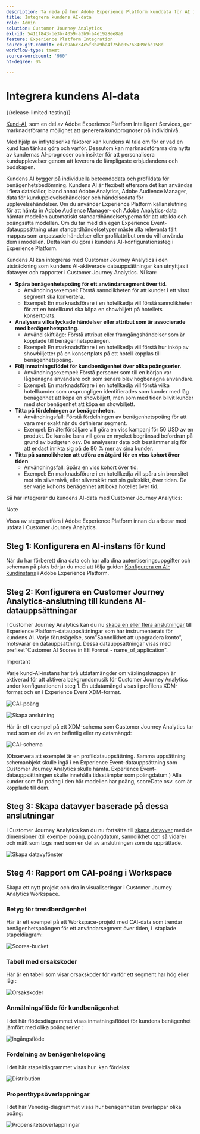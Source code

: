 ```yaml
---
description: Ta reda på hur Adobe Experience Platform kunddata för AI integreras med Workspace i Customer Journey Analytics.
title: Integrera kundens AI-data
role: Admin
solution: Customer Journey Analytics
exl-id: 5411f843-be3b-4059-a3b9-a4e1928ee8a9
feature: Experience Platform Integration
source-git-commit: ed7e9a6c34c5f8ba9ba4f75be05768409cbc158d
workflow-type: tm+mt
source-wordcount: '960'
ht-degree: 0%

---
```


# Integrera kundens AI-data

{{release-limited-testing}}

[Kund-AI](https://experienceleague.adobe.com/docs/experience-platform/intelligent-services/customer-ai/overview.html), som en del av Adobe Experience Platform Intelligent Services, ger marknadsförarna möjlighet att generera kundprognoser på individnivå.

Med hjälp av inflytelserika faktorer kan kundens AI tala om för er vad en kund kan tänkas göra och varför. Dessutom kan marknadsförarna dra nytta av kundernas AI-prognoser och insikter för att personalisera kundupplevelser genom att leverera de lämpligaste erbjudandena och budskapen.

Kundens AI bygger på individuella beteendedata och profildata för benägenhetsbedömning. Kundens AI är flexibelt eftersom det kan användas i flera datakällor, bland annat Adobe Analytics, Adobe Audience Manager, data för kundupplevelsehändelser och händelsedata för upplevelsehändelser. Om du använder Experience Platform källanslutning för att hämta in Adobe Audience Manager- och Adobe Analytics-data hämtar modellen automatiskt standardhändelsetyperna för att utbilda och poängsätta modellen. Om du tar med din egen Experience Event-datauppsättning utan standardhändelsetyper måste alla relevanta fält mappas som anpassade händelser eller profilattribut om du vill använda dem i modellen. Detta kan du göra i kundens AI-konfigurationssteg i Experience Platform.

Kundens AI kan integreras med Customer Journey Analytics i den utsträckning som kundens AI-aktiverade datauppsättningar kan utnyttjas i datavyer och rapporter i Customer Journey Analytics. Ni kan:

* **Spåra benägenhetspoäng för ett användarsegment över tid**.
   * Användningsexempel: Förstå sannolikheten för att kunder i ett visst segment ska konvertera.
   * Exempel: En marknadsförare i en hotellkedja vill förstå sannolikheten för att en hotellkund ska köpa en showbiljett på hotellets konsertplats.
* **Analysera vilka lyckade händelser eller attribut som är associerade med benägenhetspoäng**.
   * Använd skiftläge: Förstå attribut eller framgångshändelser som är kopplade till benägenhetspoängen.
   * Exempel: En marknadsförare i en hotellkedja vill förstå hur inköp av showbiljetter på en konsertplats på ett hotell kopplas till benägenhetspoäng.
* **Följ inmatningsflödet för kundbenägenhet över olika poängserier**.
   * Användningsexempel: Förstå personer som till en början var lågbenägna användare och som senare blev högbenägna användare.
   * Exempel: En marknadsförare i en hotellkedja vill förstå vilka hotellkunder som ursprungligen identifierades som kunder med låg benägenhet att köpa en showbiljett, men som med tiden blivit kunder med stor benägenhet att köpa en showbiljett.
* **Titta på fördelningen av benägenheten**.
   * Användningsfall: Förstå fördelningen av benägenhetspoäng för att vara mer exakt när du definierar segment.
   * Exempel: En återförsäljare vill göra en viss kampanj för 50 USD av en produkt. De kanske bara vill göra en mycket begränsad befordran på grund av budgeten osv. De analyserar data och bestämmer sig för att endast inrikta sig på de 80 % mer av sina kunder.
* **Titta på sannolikheten att utföra en åtgärd för en viss kohort över tiden**.
   * Användningsfall: Spåra en viss kohort över tid.
   * Exempel: En marknadsförare i en hotellkedja vill spåra sin bronsitet mot sin silvernivå, eller silverskikt mot sin guldskikt, över tiden. De ser varje kohorts benägenhet att boka hotellet över tid.

Så här integrerar du kundens AI-data med Customer Journey Analytics:

>[!NOTE]
>
>Vissa av stegen utförs i Adobe Experience Platform innan du arbetar med utdata i Customer Journey Analytics.


## Steg 1: Konfigurera en AI-instans för kund

När du har förberett dina data och har alla dina autentiseringsuppgifter och scheman på plats börjar du med att följa guiden [Konfigurera en AI-kundinstans](https://experienceleague.adobe.com/docs/experience-platform/intelligent-services/customer-ai/user-guide/configure.html) i Adobe Experience Platform.

## Steg 2: Konfigurera en Customer Journey Analytics-anslutning till kundens AI-datauppsättningar

I Customer Journey Analytics kan du nu [skapa en eller flera anslutningar](/help/connections/create-connection.md) till Experience Platform-datauppsättningar som har instrumenterats för kundens AI. Varje förutsägelse, som&quot;Sannolikhet att uppgradera konto&quot;, motsvarar en datauppsättning. Dessa datauppsättningar visas med prefixet&quot;Customer AI Scores in EE Format - name_of_application&quot;.

>[!IMPORTANT]
>
>Varje kund-AI-instans har två utdatamängder om växlingsknappen är aktiverad för att aktivera bakgrundsmusik för Customer Journey Analytics under konfigurationen i steg 1. En utdatamängd visas i profilens XDM-format och en i Experience Event XDM-format.

![CAI-poäng](assets/cai-scores.png)

![Skapa anslutning](assets/create-conn.png)

Här är ett exempel på ett XDM-schema som Customer Journey Analytics tar med som en del av en befintlig eller ny datamängd:

![CAI-schema](assets/cai-schema.png)

(Observera att exemplet är en profildatauppsättning. Samma uppsättning schemaobjekt skulle ingå i en Experience Event-datauppsättning som Customer Journey Analytics skulle hämta. Experience Event-datauppsättningen skulle innehålla tidsstämplar som poängdatum.) Alla kunder som får poäng i den här modellen har poäng, scoreDate osv. som är kopplade till dem.

## Steg 3: Skapa datavyer baserade på dessa anslutningar

I Customer Journey Analytics kan du nu fortsätta till [skapa datavyer](/help/data-views/create-dataview.md) med de dimensioner (till exempel poäng, poängdatum, sannolikhet och så vidare) och mått som togs med som en del av anslutningen som du upprättade.

![Skapa datavyfönster](assets/create-dataview.png)

## Steg 4: Rapport om CAI-poäng i Workspace

Skapa ett nytt projekt och dra in visualiseringar i Customer Journey Analytics Workspace.

### Betyg för trendbenägenhet

Här är ett exempel på ett Workspace-projekt med CAI-data som trendar benägenhetspoängen för ett användarsegment över tiden, i &#x200B; staplade stapeldiagram:

![Scores-bucket](assets/workspace-scores.png)

### Tabell med orsakskoder

Här är en tabell som visar orsakskoder för varför ett segment har hög eller låg &#x200B;:

![Orsakskoder](assets/reason-codes.png)

### Anmälningsflöde för kundbenägenhet

I det här flödesdiagrammet visas inmatningsflödet för kundens benägenhet jämfört med olika poängserier &#x200B;:

![Ingångsflöde](assets/flow.png)

### Fördelning av benägenhetspoäng

I det här stapeldiagrammet visas hur &#x200B; kan fördelas:

![Distribution](assets/distribution.png)

### Propenthypsöverlappningar

I det här Venedig-diagrammet visas hur benägenheten överlappar olika poäng:

![Propensitetsöverlappningar](assets/venn.png)
